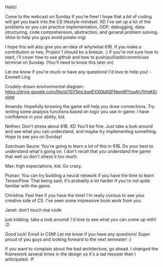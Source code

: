 Hello!

Come to the webcast on Sunday if you're free! I hope that a bit of coding will get you back into the CS lifestyle-mindset. XD
I've set up a lot of the problems so you can practice implementation, OOP, debugging, data-structuring, code comprehension, abstraction, and general problem solving. (Also to help you guys avoid potato-ing)

I hope this will also give you an idea of why/what 61B.  If you make a contribution or two, Project 1 should be a breeze. :)
If you're not sure how to start, I'll cover how to use github and how to push/pull/add/commit/use terminal on Sunday. (You'll need to know this later on)

Let me know if you're stuck or have any questions! I'd love to help you!
-Emmett Ling

Crudely-drawn environmental diagram: https://drive.google.com/file/d/1SY5mLkqdEXX0b6QFNpmRfYuoAh7tHsK6/view

Amanda:  Hopefully knowing the game will help you draw connections.  Try writing some analysis functions based on logic you use in-game.  I have confidence in your ability, kid.

Nethen: Don't stress about 61B. XD You'll be fine.  Just take a look around and see what you can understand, and maybe try implementing something.  Hope to see you on Sunday!

Szechuan Sauce: You're going to learn a lot of this in 61B.  Do your best to understand what's going on.  I don't recall that you understand the game that well so don't stress it too much.


Max: high expectations, kid.  Go crazy.

Pranav: You can try building a neural network if you have the time to learn TensorFlow.  That being said, it's probably a lot harder if you're not quite familiar with the game. 

Christina: Feel free if you have the time! I'm really curious to see your creative side of CS.  I've seen some impressive book work from you.

Janet: don't touch mai code


just kidding.  take a look around! I'd love to see what you can come up with! :D


Good luck! Enroll in CSM! Let me know if you have any questions! Super proud of you guys and looking forward to the next semester! :) 






If you want to complain about the bad architecture, go ahead. I changed the framework several times in the design so it's a tad messier than I anticipated. :P

